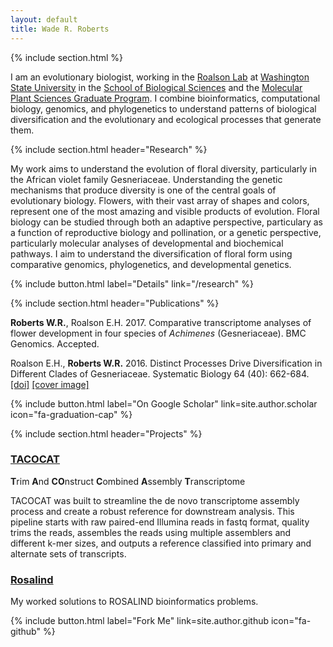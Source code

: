 ```yaml
---
layout: default
title: Wade R. Roberts
---
```

{% include section.html %}

I am an evolutionary biologist, working in the [Roalson Lab](http://roalsonlab.weebly.com) at [Washington State University](http://www.wsu.edu) in the [School of Biological Sciences](http://www.sbs.wsu.edu) and the [Molecular Plant Sciences Graduate Program](http://www.mps.wsu.edu). I combine bioinformatics, computational biology, genomics, and phylogenetics to understand patterns of biological diversification and the evolutionary and ecological processes that generate them.

{% include section.html header="Research" %}

My work aims to understand the evolution of floral diversity, particularly in the African violet family Gesneriaceae. Understanding the genetic mechanisms that produce diversity is one of the central goals of evolutionary biology. Flowers, with their vast array of shapes and colors, represent one of the most amazing and visible products of evolution. Floral biology can be studied through both an adaptive perspective, particulary as a function of reproductive biology and pollination, or a genetic perspective, particularly molecular analyses of developmental and biochemical pathways. I aim to understand the diversification of floral form using comparative genomics, phylogenetics, and developmental genetics.

{% include button.html label="Details" link="/research" %}

{% include section.html header="Publications" %}

**Roberts W.R.**, Roalson E.H. 2017. Comparative transcriptome analyses of flower development in four species of _Achimenes_ (Gesneriaceae). BMC Genomics. Accepted.

Roalson E.H., **Roberts W.R.** 2016. Distinct Processes Drive Diversification in Different Clades of Gesneriaceae. Systematic Biology 64 (40): 662-684. [[doi]](http://sysbio.oxfordjournals.org/content/early/2016/02/14/sysbio.syw012.abstract) [[cover image]](http://sysbio.oxfordjournals.org/content/65/4.cover-expansion)

{% include button.html label="On Google Scholar" link=site.author.scholar icon="fa-graduation-cap" %}

{% include section.html header="Projects" %}

### [TACOCAT](https://github.com/wrroberts/TACOCAT)
**T**rim **A**nd **CO**nstruct **C**ombined **A**ssembly **T**ranscriptome

TACOCAT was built to streamline the de novo transcriptome assembly process and create a robust reference for downstream analysis. This pipeline starts with raw paired-end Illumina reads in fastq format, quality trims the reads, assembles the reads using multiple assemblers and different k-mer sizes, and outputs a reference classified into primary and alternate sets of transcripts.

### [Rosalind](https://github.com/wrroberts/rosalind)

My worked solutions to ROSALIND bioinformatics problems.

{% include button.html label="Fork Me" link=site.author.github icon="fa-github" %}
